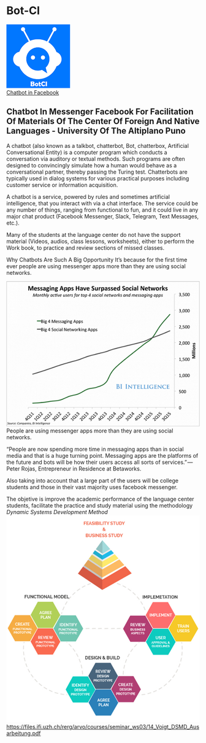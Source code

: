 # Bot-CI
![Bot language center](https://github.com/YeisonBTS/Bot-CI/blob/master/images/bot.png)<br/>
[Chatbot in Facebook](https://www.facebook.com/Botci-271169673286612/)
## Chatbot In Messenger Facebook For Facilitation Of Materials Of The Center Of Foreign And Native Languages - University Of The Altiplano Puno
A chatbot (also known as a talkbot, chatterbot, Bot, chatterbox, Artificial Conversational Entity) is a computer program which conducts a conversation via auditory or textual methods. Such programs are often designed to convincingly simulate how a human would behave as a conversational partner, thereby passing the Turing test. Chatterbots are typically used in dialog systems for various practical purposes including customer service or information acquisition. 

A chatbot is a service, powered by rules and sometimes artificial intelligence, that you interact with via a chat interface. The service could be any number of things, ranging from functional to fun, and it could live in any major chat product (Facebook Messenger, Slack, Telegram, Text Messages, etc.).

Many of the students at the language center do not have the support material (Videos, audios, class lessons, worksheets), either to perform the Work book, to practice and review sections of missed classes.

Why Chatbots Are Such A Big Opportunity
It’s because for the first time ever people are using messenger apps more than they are using social networks.<br/>

![Why Chatbots Are Such A Big Opportunity](https://github.com/YeisonBTS/Bot-CI/blob/master/images/why.png)<br/>
People are using messenger apps more than they are using social networks.

“People are now spending more time in messaging apps than in social media and that is a huge turning point. Messaging apps are the platforms of the future and bots will be how their users access all sorts of services.” — Peter Rojas, Entrepreneur in Residence at Betaworks.

Also taking into account that a large part of the users will be college students and those in their vast majority uses facebook messenger.

The objetive is improve the academic performance of the language center students, facilitate the practice and study material using the methodology *Dynamic Systems Development Method* <br/>
![Dynamic Systems Development Method](https://github.com/YeisonBTS/Bot-CI/blob/master/images/dsdm.jpg)<br/>
https://files.ifi.uzh.ch/rerg/arvo/courses/seminar_ws03/14_Voigt_DSMD_Ausarbeitung.pdf
